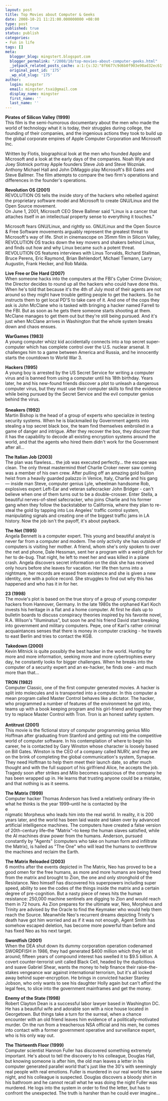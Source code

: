 ```yaml
---
layout: post
title: Top Movies about Computer & Geeks
date: 2008-10-21 11:21:00.000000000 +08:00
type: post
published: true
status: publish
categories:
- Fun in life
tags: []
meta:
  blogger_blog: mingstert.blogspot.com
  blogger_permalink: "/2008/10/top-movies-about-computer-geeks.html"
  _jetpack_related_posts_cache: a:1:{s:32:"8f6677c9d6b0f903e98ad32ec61f8deb";a:2:{s:7:"expires";i:1442689790;s:7:"payload";a:3:{i:0;a:1:{s:2:"id";i:304;}i:1;a:1:{s:2:"id";i:300;}i:2;a:1:{s:2:"id";i:7;}}}}
  original_post_id: '175'
  _wp_old_slug: '175'
author:
  login: mingster
  email: mingster.tsai@gmail.com
  display_name: mingster
  first_name: ''
  last_name: ''
---
```

<p><span style="font-weight:bold;">Pirates of Silicon Valley (1999)</span><br />This film is the semi-humorous documentary about the men who made the world of technology what it is today, their struggles during college, the founding of their companies, and the ingenious actions they took to build up the global corporate empires of Apple Computer Corporation and Microsoft Inc.</p>
<p>Written by Flotis, biographical look at the men who founded Apple and Microsoft and a look at the early days of the companies. Noah Wyle and Joey Slotnick portray Apple founders Steve Job and Steve Wozniak.  Anthony Michael Hall and John DiMaggio play Microsoft's Bill Gates and Steve Ballmer. The film attempts to compare the two firm's operations and differences in the founder's operations.</p>
<p><span style="font-weight:bold;">Revolution OS (2001)</span><br />REVOLUTION OS tells the inside story of the hackers who rebelled against the proprietary software model and Microsoft to create GNU/Linux and the Open Source movement.<br />On June 1, 2001, Microsoft CEO Steve Ballmer said "Linux is a cancer that attaches itself in an intellectual property sense to everything it touches."</p>
<p>Microsoft fears GNU/Linux, and rightly so. GNU/Linux and the Open Source &amp; Free Software movements arguably represent the greatest threat to Microsoft's way of life. Shot in cinemascope on 35mm film in Silicon Valley, REVOLUTION OS tracks down the key movers and shakers behind Linux, and finds out how and why Linux became such a potent threat.<br />REVOLUTION OS features interviews with Linus Torvalds, Richard Stallman, Bruce Perens, Eric Raymond, Brian Behlendorf, Michael Tiemann, Larry Augustin, Frank Hecker, and Rob Malda.</p>
<p><span style="font-weight:bold;">Live Free or Die Hard (2007)</span><br />When someone hacks into the computers at the FBI's Cyber Crime Division; the Director decides to round up all the hackers who could have done this. When he's told that because it's the 4th of July most of their agents are not around so they might have trouble getting people to get the hackers. So he instructs them to get local PD'S to take care of it. And one of the cops they ask is John McClane who is tasked with bringing a hacker named Farrell to the FBI. But as soon as he gets there someone starts shooting at them. McClane manages to get them out but they're still being pursued. And it's just when McClane arrives in Washington that the whole system breaks down and chaos ensues.</p>
<p><span style="font-weight:bold;">WarGames (1983)</span><br />A young computer whizz kid accidentally connects into a top secret super-computer which has complete control over the U.S. nuclear arsenal. It challenges him to a game between America and Russia, and he innocently starts the countdown to World War 3.</p>
<p><span style="font-weight:bold;">Hackers (1995)</span><br />A young boy is arrested by the US Secret Service for writing a computer virus and is banned from using a computer until his 18th birthday. Years later, he and his new-found friends discover a plot to unleash a dangerous computer virus, but they must use their computer skills to find the evidence while being pursued by the Secret Service and the evil computer genius behind the virus.<br /> <span style="font-weight:bold;"></span><br /><span style="font-weight:bold;">Sneakers (1992)</span><br />Martin Bishop is the head of a group of experts who specialize in testing security systems. When he is blackmailed by Government agents into stealing a top secret black box, the team find themselves embroiled in a game of danger and intrigue. After they recover the box, they discover that it has the capability to decode all existing encryption systems around the world, and that the agents who hired them didn't work for the Government after all…</p>
<p><span style="font-weight:bold;">The Italian Job (2003)</span><br />The plan was flawless… the job was executed perfectly… the escape was clean. The only threat mastermind thief Charlie Croker never saw coming was a member of his own crew. After pulling off an amazing gold bullion heist from a heavily guarded palazzo in Venice, Italy, Charlie and his gang — inside man Steve, computer genius Lyle, wheelman handsome Rob, explosives expert Left-Ear and veteran safecracker John Bridger - can't believe when one of them turns out to be a double-crosser. Enter Stella, a beautiful nerves-of-steel safecracker, who joins Charlie and his former gang when they follow the backstabber to California, where they plan to re-steal the gold by tapping into Los Angeles' traffic control system, manipulating signals and creating one of the biggest traffic jams in LA history. Now the job isn't the payoff, it's about payback.</p>
<p><span style="font-weight:bold;">The Net (1995)</span><br />Angela Bennett is a computer expert. This young and beautiful analyst is never far from a computer and modem. The only activity she has outside of computers is visiting her mother. A friend, whom she's only spoken to over the net and phone, Dale Hessman, sent her a program with a weird glitch for her to de-bug. That night, he left to meet her and was killed in a plane crash. Angela discovers secret information on the disk she has received only hours before she leaves for vacation. Her life then turns into a nightmare, her records are erased from existence and she is given a new identity, one with a police record. She struggles to find out why this has happened and who has it in for her.</p>
<p><span style="font-weight:bold;">23 (1998)</span><br />The movie's plot is based on the true story of a group of young computer hackers from Hannover, Germany. In the late 1980s the orphaned Karl Koch invests his heritage in a flat and a home computer. At first he dials up to bulletin boards to discuss conspiracy theories inspired by his favorite novel, R.A. Wilson's "Illuminatus", but soon he and his friend David start breaking into government and military computers. Pepe, one of Karl's rather criminal acquaintances senses that there is money in computer cracking - he travels to east Berlin and tries to contact the KGB.</p>
<p><span style="font-weight:bold;">Takedown (2000)</span><br />Kevin Mitnick is quite possibly the best hacker in the world. Hunting for more and more information, seeking more and more cybertrophies every day, he constantly looks for bigger challenges. When he breaks into the computer of a security expert and an ex-hacker, he finds one - and much more than that…</p>
<p><span style="font-weight:bold;">TRON (1982)</span><br />Computer Classic, one of the first computer generated movies. A hacker is split into molecules and is transported into a computer. In this computer a mean program called Master Control behaves like a dictator. The hacker, who programmed a number of features of the environment he got into, teams up with a book keeping program and his girl-friend and together they try to replace Master Control with Tron. Tron is an honest safety system.<br /> <span style="font-weight:bold;"></span><br /><span style="font-weight:bold;">Antitrust (2001)</span><br />This movie is the fictional story of computer programming genius Milo Hoffman after graduating from Stanford and getting out into the competitive world of computer software. In his contemplation of where to begin his career, he is contacted by Gary Winston whose character is loosely based on Bill Gates. Winston is the CEO of a company called NURV, and they are on the brink of completing the global communication's system, Synapse. They need Hoffman to help them meet their launch date, so after much thought and with the full support of his girlfriend Alice, he accepts the job. Tragedy soon after strikes and Milo becomes suspicious of the company he has been wrapped up in. He learns that trusting anyone could be a mistake, and that nothing is as it seems.</p>
<p><span style="font-weight:bold;">The Matrix (1999)</span><br />Computer hacker Thomas Anderson has lived a relatively ordinary life–in what he thinks is the year 1999–until he is contacted by the<br />
 e<br />
nigmatic Morpheus who leads him into the real world. In reality, it is 200 years later, and the world has been laid waste and taken over by advanced artificial intelligence machines. The computers have created a false version of 20th-century life–the "Matrix"–to keep the human slaves satisfied, while the AI machines draw power from the humans. Anderson, pursued constantly by "Agents" (computers who take on human form and infiltrate the Matrix), is hailed as "The One" who will lead the humans to overthrow the machines and reclaim the Earth.</p>
<p><span style="font-weight:bold;">The Matrix Reloaded (2003)</span><br />6 months after the events depicted in The Matrix, Neo has proved to be a good omen for the free humans, as more and more humans are being freed from the matrix and brought to Zion, the one and only stronghold of the Resistance. Neo himself has discovered his superpowers including super speed, ability to see the codes of the things inside the matrix and a certain degree of pre-cognition. But a nasty piece of news hits the human resistance: 250,000 machine sentinels are digging to Zion and would reach them in 72 hours. As Zion prepares for the ultimate war, Neo, Morpheus and Trinity are advised by the Oracle to find the Keymaker who would help them reach the Source. Meanwhile Neo's recurrent dreams depicting Trinity's death have got him worried and as if it was not enough, Agent Smith has somehow escaped deletion, has become more powerful than before and has fixed Neo as his next target.</p>
<p><span style="font-weight:bold;">Swordfish (2001)</span><br />When the DEA shut down its dummy corporation operation codenamed SWORDFISH in 1986, they had generated $400 million which they let sit around; fifteen years of compound interest has swelled it to $9.5 billion. A covert counter-terrorist unit called Black Cell, headed by the duplicitious and suave Gabriel Shear, wants the money to help finance their raise-the-stakes vengeance war against international terrorism, but it's all locked away behind super-encryption. He brings in convicted hacker Stanley Jobson, who only wants to see his daughter Holly again but can't afford the legal fees, to slice into the government mainframes and get the money.</p>
<p><span style="font-weight:bold;">Enemy of the State (1998)</span><br />Robert Clayton Dean is a successful labor lawyer based in Washington DC. He has a beautiful wife and adorable son with a nice house located in Georgetown. But things take a turn for the surreal, when a chance encounter with an old friend leaves him evidence of a politically-motivated murder. On the run from a treacherous NSA official and his men, he comes into contact with a former government operative and surveillance expert, who is his only way out.</p>
<p><span style="font-weight:bold;">The Thirteenth Floor (1999)</span><br />Computer scientist Hannon Fuller has discovered something extremely important. He's about to tell the discovery to his colleague, Douglas Hall, but knowing someone is after him, the old man leaves a letter in his computer generated parallel world that's just like the 30's with seemingly real people with real emotions. Fuller is murdered in our real world the same night, and his colleague is suspected. Douglas discovers a bloody shirt in his bathroom and he cannot recall what he was doing the night Fuller was murdered. He logs into the system in order to find the letter, but has to confront the unexpected. The truth is harsher than he could ever imagine…</p>
